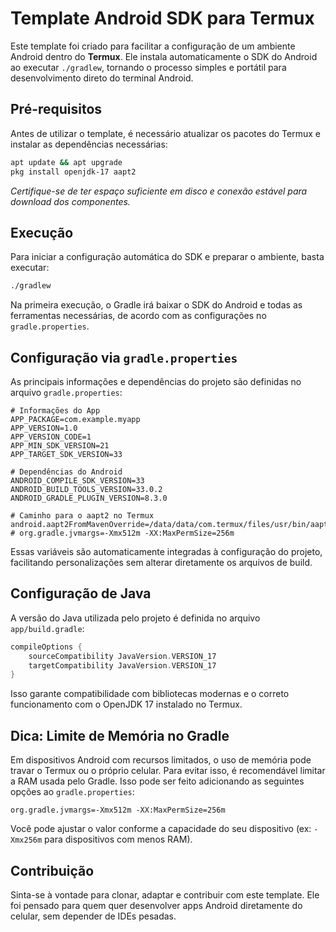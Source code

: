 # Template Android SDK para Termux

Este template foi criado para facilitar a configuração de um ambiente Android dentro do **Termux**. Ele instala automaticamente o SDK do Android ao executar `./gradlew`, tornando o processo simples e portátil para desenvolvimento direto do terminal Android.


## Pré-requisitos

Antes de utilizar o template, é necessário atualizar os pacotes do Termux e instalar as dependências necessárias:

```bash
apt update && apt upgrade
pkg install openjdk-17 aapt2
```

*Certifique-se de ter espaço suficiente em disco e conexão estável para download dos componentes.*


## Execução

Para iniciar a configuração automática do SDK e preparar o ambiente, basta executar:

```bash
./gradlew
```

Na primeira execução, o Gradle irá baixar o SDK do Android e todas as ferramentas necessárias, de acordo com as configurações no `gradle.properties`.


## Configuração via `gradle.properties`

As principais informações e dependências do projeto são definidas no arquivo `gradle.properties`:

```properties
# Informações do App
APP_PACKAGE=com.example.myapp
APP_VERSION=1.0
APP_VERSION_CODE=1
APP_MIN_SDK_VERSION=21
APP_TARGET_SDK_VERSION=33

# Dependências do Android
ANDROID_COMPILE_SDK_VERSION=33
ANDROID_BUILD_TOOLS_VERSION=33.0.2
ANDROID_GRADLE_PLUGIN_VERSION=8.3.0

# Caminho para o aapt2 no Termux
android.aapt2FromMavenOverride=/data/data/com.termux/files/usr/bin/aapt2
# org.gradle.jvmargs=-Xmx512m -XX:MaxPermSize=256m
```

Essas variáveis são automaticamente integradas à configuração do projeto, facilitando personalizações sem alterar diretamente os arquivos de build.


## Configuração de Java

A versão do Java utilizada pelo projeto é definida no arquivo `app/build.gradle`:

```groovy
compileOptions {
    sourceCompatibility JavaVersion.VERSION_17
    targetCompatibility JavaVersion.VERSION_17
}
```

Isso garante compatibilidade com bibliotecas modernas e o correto funcionamento com o OpenJDK 17 instalado no Termux.


## Dica: Limite de Memória no Gradle

Em dispositivos Android com recursos limitados, o uso de memória pode travar o Termux ou o próprio celular. Para evitar isso, é recomendável limitar a RAM usada pelo Gradle. Isso pode ser feito adicionando as seguintes opções ao `gradle.properties`:

```properties
org.gradle.jvmargs=-Xmx512m -XX:MaxPermSize=256m
```

Você pode ajustar o valor conforme a capacidade do seu dispositivo (ex: `-Xmx256m` para dispositivos com menos RAM).


## Contribuição

Sinta-se à vontade para clonar, adaptar e contribuir com este template. Ele foi pensado para quem quer desenvolver apps Android diretamente do celular, sem depender de IDEs pesadas.
